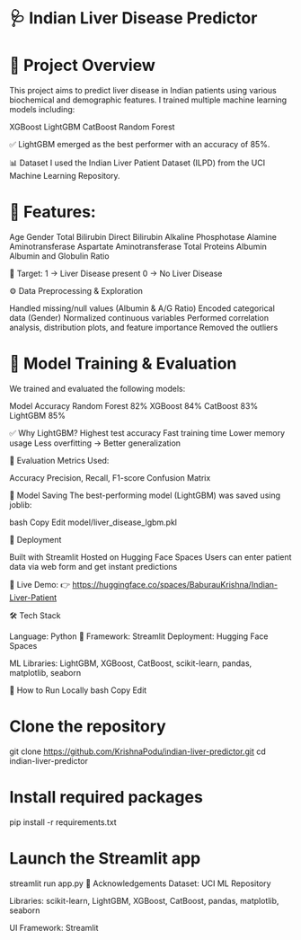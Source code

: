 #  🩺 Indian Liver Disease Predictor




# 📘 Project Overview
This project aims to predict liver disease in Indian patients using various biochemical and demographic features.
I trained multiple machine learning models including:

XGBoost
LightGBM
CatBoost
Random Forest



✅ LightGBM emerged as the best performer with an accuracy of 85%.




📊 Dataset
I used the Indian Liver Patient Dataset (ILPD) from the UCI Machine Learning Repository.



 # 🧬 Features:
Age
Gender
Total Bilirubin
Direct Bilirubin
Alkaline Phosphotase
Alamine Aminotransferase
Aspartate Aminotransferase
Total Proteins
Albumin
Albumin and Globulin Ratio



🎯 Target:
1 → Liver Disease present
0 → No Liver Disease




⚙️ Data Preprocessing & Exploration

Handled missing/null values (Albumin & A/G Ratio)
Encoded categorical data (Gender)
Normalized continuous variables
Performed correlation analysis, distribution plots, and feature importance
Removed the outliers





# 🤖 Model Training & Evaluation
We trained and evaluated the following models:

Model	Accuracy
Random Forest	82%
XGBoost	84%
CatBoost	83%
LightGBM	85%




✅ Why LightGBM?
Highest test accuracy
Fast training time
Lower memory usage
Less overfitting → Better generalization




📏 Evaluation Metrics Used:

Accuracy
Precision, Recall, F1-score
Confusion Matrix





💾 Model Saving
The best-performing model (LightGBM) was saved using joblib:

bash
Copy
Edit
model/liver_disease_lgbm.pkl



🚀 Deployment

Built with Streamlit
Hosted on Hugging Face Spaces
Users can enter patient data via web form and get instant predictions




🔗 Live Demo:
👉 https://huggingface.co/spaces/BaburauKrishna/Indian-Liver-Patient




🛠️ Tech Stack

Language: Python 🐍
Framework: Streamlit
Deployment: Hugging Face Spaces

ML Libraries:
LightGBM, XGBoost, CatBoost, scikit-learn, pandas, matplotlib, seaborn





🧪 How to Run Locally
bash
Copy
Edit


# Clone the repository
git clone https://github.com/KrishnaPodu/indian-liver-predictor.git
cd indian-liver-predictor


# Install required packages
pip install -r requirements.txt



# Launch the Streamlit app
streamlit run app.py
🙌 Acknowledgements
Dataset: UCI ML Repository

Libraries: scikit-learn, LightGBM, XGBoost, CatBoost, pandas, matplotlib, seaborn

UI Framework: Streamlit




